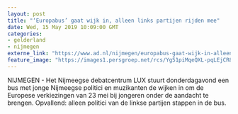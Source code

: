 ```yaml
---
layout: post
title: "‘Europabus’ gaat wijk in, alleen links partijen rijden mee"
date: Wed, 15 May 2019 10:09:00 GMT
categories: 
- gelderland 
- nijmegen 
externe_link: "https://www.ad.nl/nijmegen/europabus-gaat-wijk-in-alleen-links-partijen-rijden-mee~ab3f2698/"
feature_image: "https://images1.persgroep.net/rcs/Yg51piMqeQXL-pqLEjCR8o7QWZ0/diocontent/122206954/_fitwidth/400/?appId=21791a8992982cd8da851550a453bd7f&quality=0.7"
---
```


NIJMEGEN - Het Nijmeegse debatcentrum LUX stuurt donderdagavond een bus met jonge Nijmeegse politici en muzikanten de wijken in om de Europese verkiezingen van 23 mei bij jongeren onder de aandacht te brengen. Opvallend: alleen politici van de linkse partijen stappen in de bus.
